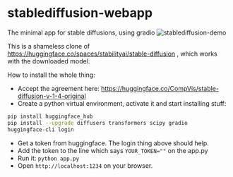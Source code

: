 # stablediffusion-webapp
The minimal app for stable diffusions, using gradio
<img alt="stablediffusion-demo" src="https://user-images.githubusercontent.com/878399/186395603-e34d925c-10ca-4236-8fa0-7511a777997e.png">

This is a shameless clone of https://huggingface.co/spaces/stabilityai/stable-diffusion ,  which works with the downloaded model.

How to install the whole thing:

- Accept the agreement here: https://huggingface.co/CompVis/stable-diffusion-v-1-4-original
- Create a python virtual environment, activate it and start installing stuff: 

```bash
pip install huggingface_hub
pip install --upgrade diffusers transformers scipy gradio
huggingface-cli login
```

- Get a token from huggingface. The login thing above should help.
- Add the token to the line which says `YOUR_TOKEN=""` on the app.py
- Run it: `python app.py`
- Open `http://localhost:1234` on your browser.
